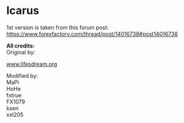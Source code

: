 # Icarus

1st version is taken from this forum post:
https://www.forexfactory.com/thread/post/14016738#post14016738

**All credits:**<br>
Original by:

www.lifesdream.org

Modified by:<br>
MaPi<br>
HoHe<br>
fxtrue<br>
FX1079<br>
ksen<br>
xxl205<br>
